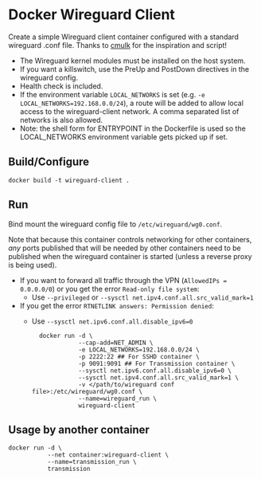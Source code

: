 # Docker Wireguard Client 

Create a simple Wireguard client container configured with a standard wireguard
.conf file. Thanks to [cmulk](https://github.com/cmulk/wireguard-docker) for
the inspiration and script!

* The Wireguard kernel modules must be installed on the host system.
* If you want a killswitch, use the PreUp and PostDown directives in the
  wireguard config.
* Health check is included.
* If the environment variable `LOCAL_NETWORKS` is set (e.g. `-e
  LOCAL_NETWORKS=192.168.0.0/24`), a route will be added to allow local access
  to the wireguard-client network.  A comma separated list of networks is also
  allowed.
* Note: the shell form for ENTRYPOINT in the Dockerfile is used so the
  LOCAL_NETWORKS environment variable gets picked up if set.

## Build/Configure

    docker build -t wireguard-client .
 
## Run

Bind mount the wireguard config file to `/etc/wireguard/wg0.conf`.

Note that because this container controls networking for other containers, _any_
ports published that will be needed by other containers need to be published
when the wireguard container is started (unless a reverse proxy is being used).

* If you want to forward all traffic through the VPN (`AllowedIPs = 0.0.0.0/0`) or
you get the error `Read-only file system`:
    - Use `--privileged` or `--sysctl net.ipv4.conf.all.src_valid_mark=1`  
* If you get the error `RTNETLINK answers: Permission denied`:
    - Use `--sysctl net.ipv6.conf.all.disable_ipv6=0`

            docker run -d \
                       --cap-add=NET_ADMIN \
                       -e LOCAL_NETWORKS=192.168.0.0/24 \
                       -p 2222:22 ## For SSHD container \
                       -p 9091:9091 ## For Transmission container \
                       --sysctl net.ipv6.conf.all.disable_ipv6=0 \
                       --sysctl net.ipv4.conf.all.src_valid_mark=1 \
                       -v </path/to/wireguard conf file>:/etc/wireguard/wg0.conf \
                       --name=wireguard_run \
                       wireguard-client

## Usage by another container

    docker run -d \
               --net container:wireguard-client \
               --name=transmission_run \
               transmission
